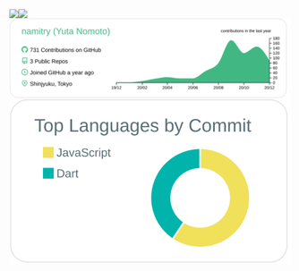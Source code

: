 <img align="left" src="https://github-profile-trophy.vercel.app/?username=namitry&rank=S,AAA,AA,A" />
<img align="left" src="https://github-readme-stats.vercel.app/api?username=namitry&count_private=true" />

<img align="left" src="https://raw.githubusercontent.com/namitry/namitry/master/profile-summary-card-output/vue/0-profile-details.svg" />
<img align="left" src="https://raw.githubusercontent.com/namitry/namitry/master/profile-summary-card-output/default/2-most-commit-language.svg" />
<!--
**namitry/namitry** is a ✨ _special_ ✨ repository because its `README.md` (this file) appears on your GitHub profile.

Here are some ideas to get you started:

- 🔭 I’m currently working on ...
- 🌱 I’m currently learning ...
- 👯 I’m looking to collaborate on ...
- 🤔 I’m looking for help with ...
- 💬 Ask me about ...
- 📫 How to reach me: ...
- 😄 Pronouns: ...
- ⚡ Fun fact: ...
-->
My projects are here!

・Furball Tales｜Google Play: bit.ly/30xCQah
2020年9月、3ヶ国5人の多国籍チームにて技術選定・アプリ企画・マーケティングピッチまで含め3週間
  【概要】
    ペット情報を上手に管理をすることで、ペットとの絆を深めるAndroidアプリ
  【担当/工夫点】
    ・フロントエンドデザイン統括。基本となるUX/UI設計・実装から、全ページのデザインを担当し、ページ間でデザインが統一されるよう調整。デザインにはニューモーフィズムを採用しながら、視認性に配慮。
    ・グラフ設計を担当し、バックエンドのデータをグラフに抽出し表示。
    ・チーム設計を主導。全員が一丸となりモチベーション高く目標に向かって行動する必要があると考え、自分たちをスタートアップに見立てる。ビジョン・ミッション・バリューを定め、リーンキャンバスを策定。
    ・チームで働くためのインフラを設定。Notionを活用しwikiやカンバン方式でのタスク管理手法、毎朝のStand up meetingの導入により、チームで効率的に協力できる体制を構築。
  【開発環境】
    Flutter / Dart, Firebase, Codemagic(CI/CD), Adobe XD


・Professional Praiser｜http://bit.ly/3gSxE7S
2020年10月、単独プロジェクト
  【概要】
    好きなキャラクターと文言をdbに登録すれば、キャラクターに多様な言葉で褒めてもらえる、現代に必須の自尊心を高めるアプリ
  【工夫点】
    ・JSON Web Token（JWT）を用いたユーザー登録/認証機能
    ・bcryptを用いたパスワードハッシュ化機能
    ・Postgresを用いたCRUDアプリケーション機能
    ・外部APIを活用した音声出力機能
  【開発環境】
    React, Heroku, Heroku Postgress, Knex, Axios, Node.js, Express

・Unityを使った強化学習｜Slides: https://bit.ly/32sh3ls
2020年7月、単独プロジェクト
  【概要】
    Unityの機械学習プラグインであるML-Agentを用いて、Unityの3Dキャラクターにオブジェクト追跡の強化学習を行う
  【工夫点】
    ・初学者にわかりやすくUnity, 強化学習の解説を行った
    ・YouTubeにて英語で20分間のライブ講演を行った
  【開発環境】
    Unity, Unity Machine Learning Agents Toolkit, Python
